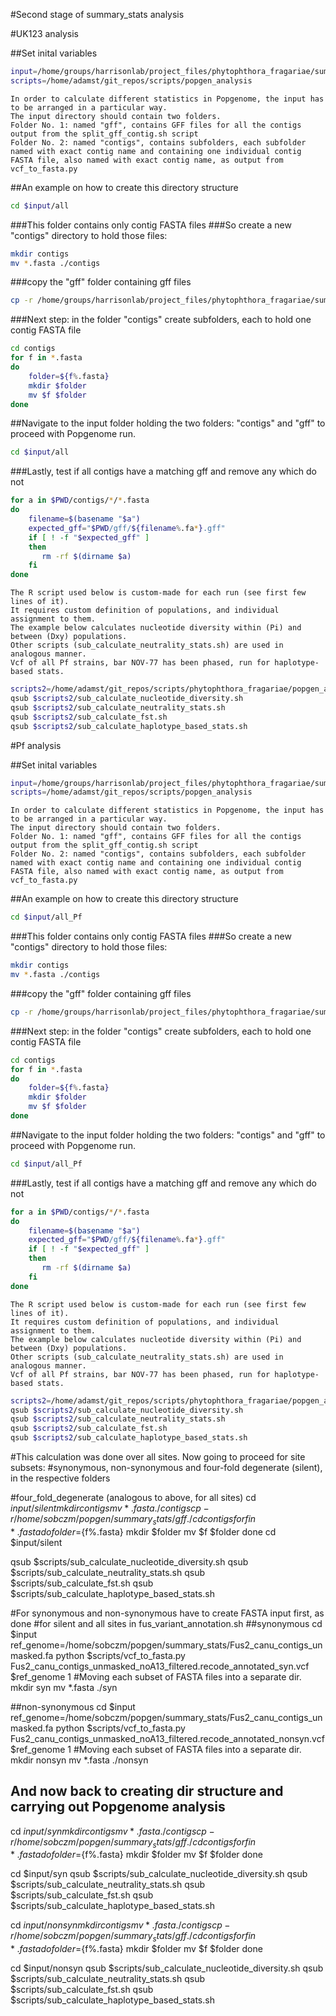 #Second stage of summary_stats analysis

#UK123 analysis

##Set inital variables

```bash
input=/home/groups/harrisonlab/project_files/phytophthora_fragariae/summary_stats
scripts=/home/adamst/git_repos/scripts/popgen_analysis
```

```
In order to calculate different statistics in Popgenome, the input has to be arranged in a particular way.
The input directory should contain two folders.
Folder No. 1: named "gff", contains GFF files for all the contigs output from the split_gff_contig.sh script
Folder No. 2: named "contigs", contains subfolders, each subfolder named with exact contig name and containing one individual contig FASTA file, also named with exact contig name, as output from vcf_to_fasta.py
```

##An example on how to create this directory structure

```bash
cd $input/all
```

###This folder contains only contig FASTA files
###So create a new "contigs" directory to hold those files:

```bash
mkdir contigs
mv *.fasta ./contigs
```

###copy the "gff" folder containing gff files

```bash
cp -r /home/groups/harrisonlab/project_files/phytophthora_fragariae/summary_stats/gff ./
```

###Next step: in the folder "contigs" create subfolders, each to hold one contig FASTA file

```bash
cd contigs
for f in *.fasta
do
    folder=${f%.fasta}
    mkdir $folder
    mv $f $folder
done
```

##Navigate to the input folder holding the two folders: "contigs" and "gff" to proceed with Popgenome run.

```bash
cd $input/all
```

###Lastly, test if all contigs have a matching gff and remove any which do not

```bash
for a in $PWD/contigs/*/*.fasta
do
    filename=$(basename "$a")
    expected_gff="$PWD/gff/${filename%.fa*}.gff"
    if [ ! -f "$expected_gff" ]
    then
       rm -rf $(dirname $a)
    fi
done
```

```
The R script used below is custom-made for each run (see first few lines of it).
It requires custom definition of populations, and individual assignment to them.
The example below calculates nucleotide diversity within (Pi) and between (Dxy) populations.
Other scripts (sub_calculate_neutrality_stats.sh) are used in analogous manner.
Vcf of all Pf strains, bar NOV-77 has been phased, run for haplotype-based stats.
```

```bash
scripts2=/home/adamst/git_repos/scripts/phytophthora_fragariae/popgen_analysis/popgenome_scripts
qsub $scripts2/sub_calculate_nucleotide_diversity.sh
qsub $scripts2/sub_calculate_neutrality_stats.sh
qsub $scripts2/sub_calculate_fst.sh
qsub $scripts2/sub_calculate_haplotype_based_stats.sh
```

<!-- #This calculation was done over all sites. Now going to proceed for site subsets:
#synonymous, non-synonymous and four-fold degenerate (silent), in the respective folders

#four_fold_degenerate (analogous to above, for all sites)
cd $input/silent
mkdir contigs
mv *.fasta ./contigs
cp -r /home/sobczm/popgen/summary_stats/gff ./
cd contigs
for f in *.fasta
do
folder=${f%.fasta}
mkdir $folder
mv $f $folder
done
cd $input/silent

qsub $scripts/sub_calculate_nucleotide_diversity.sh
qsub $scripts/sub_calculate_neutrality_stats.sh
qsub $scripts/sub_calculate_fst.sh
qsub $scripts/sub_calculate_haplotype_based_stats.sh

#For synonymous and non-synonymous have to create FASTA input first, as done
#for silent and all sites in fus_variant_annotation.sh
##synonymous
cd $input
ref_genome=/home/sobczm/popgen/summary_stats/Fus2_canu_contigs_unmasked.fa
python $scripts/vcf_to_fasta.py Fus2_canu_contigs_unmasked_noA13_filtered.recode_annotated_syn.vcf $ref_genome 1
#Moving each subset of FASTA files into a separate dir.
mkdir syn
mv *.fasta ./syn

##non-synonymous
cd $input
ref_genome=/home/sobczm/popgen/summary_stats/Fus2_canu_contigs_unmasked.fa
python $scripts/vcf_to_fasta.py Fus2_canu_contigs_unmasked_noA13_filtered.recode_annotated_nonsyn.vcf $ref_genome 1
#Moving each subset of FASTA files into a separate dir.
mkdir nonsyn
mv *.fasta ./nonsyn

## And now back to creating dir structure and carrying out Popgenome analysis
cd $input/syn
mkdir contigs
mv *.fasta ./contigs
cp -r /home/sobczm/popgen/summary_stats/gff ./
cd contigs
for f in *.fasta
do
folder=${f%.fasta}
mkdir $folder
mv $f $folder
done

cd $input/syn
qsub $scripts/sub_calculate_nucleotide_diversity.sh
qsub $scripts/sub_calculate_neutrality_stats.sh
qsub $scripts/sub_calculate_fst.sh
qsub $scripts/sub_calculate_haplotype_based_stats.sh

cd $input/nonsyn
mkdir contigs
mv *.fasta ./contigs
cp -r /home/sobczm/popgen/summary_stats/gff ./
cd contigs
for f in *.fasta
do
folder=${f%.fasta}
mkdir $folder
mv $f $folder
done

cd $input/nonsyn
qsub $scripts/sub_calculate_nucleotide_diversity.sh
qsub $scripts/sub_calculate_neutrality_stats.sh
qsub $scripts/sub_calculate_fst.sh
qsub $scripts/sub_calculate_haplotype_based_stats.sh -->

#Pf analysis

##Set inital variables

```bash
input=/home/groups/harrisonlab/project_files/phytophthora_fragariae/summary_stats
scripts=/home/adamst/git_repos/scripts/popgen_analysis
```

```
In order to calculate different statistics in Popgenome, the input has to be arranged in a particular way.
The input directory should contain two folders.
Folder No. 1: named "gff", contains GFF files for all the contigs output from the split_gff_contig.sh script
Folder No. 2: named "contigs", contains subfolders, each subfolder named with exact contig name and containing one individual contig FASTA file, also named with exact contig name, as output from vcf_to_fasta.py
```

##An example on how to create this directory structure

```bash
cd $input/all_Pf
```

###This folder contains only contig FASTA files
###So create a new "contigs" directory to hold those files:

```bash
mkdir contigs
mv *.fasta ./contigs
```

###copy the "gff" folder containing gff files

```bash
cp -r /home/groups/harrisonlab/project_files/phytophthora_fragariae/summary_stats/gff ./
```

###Next step: in the folder "contigs" create subfolders, each to hold one contig FASTA file

```bash
cd contigs
for f in *.fasta
do
    folder=${f%.fasta}
    mkdir $folder
    mv $f $folder
done
```

##Navigate to the input folder holding the two folders: "contigs" and "gff" to proceed with Popgenome run.

```bash
cd $input/all_Pf
```

###Lastly, test if all contigs have a matching gff and remove any which do not

```bash
for a in $PWD/contigs/*/*.fasta
do
    filename=$(basename "$a")
    expected_gff="$PWD/gff/${filename%.fa*}.gff"
    if [ ! -f "$expected_gff" ]
    then
       rm -rf $(dirname $a)
    fi
done
```

```
The R script used below is custom-made for each run (see first few lines of it).
It requires custom definition of populations, and individual assignment to them.
The example below calculates nucleotide diversity within (Pi) and between (Dxy) populations.
Other scripts (sub_calculate_neutrality_stats.sh) are used in analogous manner.
Vcf of all Pf strains, bar NOV-77 has been phased, run for haplotype-based stats.
```

```bash
scripts2=/home/adamst/git_repos/scripts/phytophthora_fragariae/popgen_analysis/popgenome_scripts
qsub $scripts2/sub_calculate_nucleotide_diversity.sh
qsub $scripts2/sub_calculate_neutrality_stats.sh
qsub $scripts2/sub_calculate_fst.sh
qsub $scripts2/sub_calculate_haplotype_based_stats.sh
```

#This calculation was done over all sites. Now going to proceed for site subsets:
#synonymous, non-synonymous and four-fold degenerate (silent), in the respective folders

#four_fold_degenerate (analogous to above, for all sites)
cd $input/silent
mkdir contigs
mv *.fasta ./contigs
cp -r /home/sobczm/popgen/summary_stats/gff ./
cd contigs
for f in *.fasta
do
folder=${f%.fasta}
mkdir $folder
mv $f $folder
done
cd $input/silent

qsub $scripts/sub_calculate_nucleotide_diversity.sh
qsub $scripts/sub_calculate_neutrality_stats.sh
qsub $scripts/sub_calculate_fst.sh
qsub $scripts/sub_calculate_haplotype_based_stats.sh

#For synonymous and non-synonymous have to create FASTA input first, as done
#for silent and all sites in fus_variant_annotation.sh
##synonymous
cd $input
ref_genome=/home/sobczm/popgen/summary_stats/Fus2_canu_contigs_unmasked.fa
python $scripts/vcf_to_fasta.py Fus2_canu_contigs_unmasked_noA13_filtered.recode_annotated_syn.vcf $ref_genome 1
#Moving each subset of FASTA files into a separate dir.
mkdir syn
mv *.fasta ./syn

##non-synonymous
cd $input
ref_genome=/home/sobczm/popgen/summary_stats/Fus2_canu_contigs_unmasked.fa
python $scripts/vcf_to_fasta.py Fus2_canu_contigs_unmasked_noA13_filtered.recode_annotated_nonsyn.vcf $ref_genome 1
#Moving each subset of FASTA files into a separate dir.
mkdir nonsyn
mv *.fasta ./nonsyn

## And now back to creating dir structure and carrying out Popgenome analysis
cd $input/syn
mkdir contigs
mv *.fasta ./contigs
cp -r /home/sobczm/popgen/summary_stats/gff ./
cd contigs
for f in *.fasta
do
folder=${f%.fasta}
mkdir $folder
mv $f $folder
done

cd $input/syn
qsub $scripts/sub_calculate_nucleotide_diversity.sh
qsub $scripts/sub_calculate_neutrality_stats.sh
qsub $scripts/sub_calculate_fst.sh
qsub $scripts/sub_calculate_haplotype_based_stats.sh

cd $input/nonsyn
mkdir contigs
mv *.fasta ./contigs
cp -r /home/sobczm/popgen/summary_stats/gff ./
cd contigs
for f in *.fasta
do
folder=${f%.fasta}
mkdir $folder
mv $f $folder
done

cd $input/nonsyn
qsub $scripts/sub_calculate_nucleotide_diversity.sh
qsub $scripts/sub_calculate_neutrality_stats.sh
qsub $scripts/sub_calculate_fst.sh
qsub $scripts/sub_calculate_haplotype_based_stats.sh
